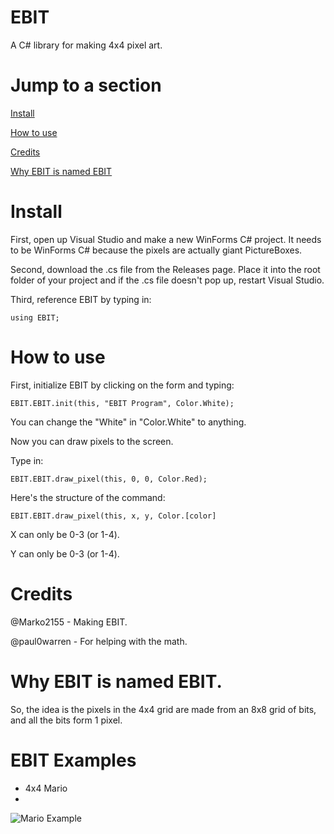 # EBIT
A C# library for making 4x4 pixel art.

# Jump to a section
[Install](https://github.com/Marko2155/EBIT#install)

[How to use](https://github.com/Marko2155/EBIT#how-to-use)

[Credits](https://github.com/Marko2155/EBIT#credits)

[Why EBIT is named EBIT](https://github.com/Marko2155/EBIT#why-ebit-is-named-ebit)

# Install
First, open up Visual Studio and make a new WinForms C# project. It needs to be WinForms C# because the pixels are actually giant PictureBoxes.

Second, download the .cs file from the Releases page. Place it into the root folder of your project and if the .cs file doesn't pop up, restart Visual Studio.

Third, reference EBIT by typing in:
```
using EBIT;
```

# How to use
First, initialize EBIT by clicking on the form and typing:

```
EBIT.EBIT.init(this, "EBIT Program", Color.White);
```
You can change the "White" in "Color.White" to anything.

Now you can draw pixels to the screen.

Type in:
```
EBIT.EBIT.draw_pixel(this, 0, 0, Color.Red);
```

Here's the structure of the command:
```
EBIT.EBIT.draw_pixel(this, x, y, Color.[color]
```
X can only be 0-3 (or 1-4).

Y can only be 0-3 (or 1-4).

# Credits
@Marko2155 - Making EBIT.

@paul0warren - For helping with the math.

# Why EBIT is named EBIT.
So, the idea is the pixels in the 4x4 grid are made from an 8x8 grid of bits, and all the bits form 1 pixel.

# EBIT Examples
- 4x4 Mario
- 
![Mario Example](https://github.com/Marko2155/EBIT/tree/main/examples/mario.png)
